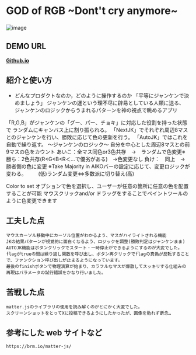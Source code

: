 # GOD of RGB \~Dont't cry anymore\~
![image](https://github.com/udonDaisuke/JK_APP_submitted/assets/148114452/3903e309-3c7e-4451-860a-6c6a1615b3b8)
　
## DEMO URL

  [**Github.io**](https://udondaisuke.github.io/JK_APP_submitted/)

## 紹介と使い方

  - どんなプロダクトなのか，どのように操作するのか
  「平等にジャンケンで決めましょう」
  ジャンケンの運という理不尽に辟易としている人類に送る、
  ジャンケンのロジックからうまれるパターンを神の視点で眺めるアプリ

  「R,G,B」がジャンケンの「グー、パー、チョキ」に対応した役割を持った状態で
   ランダムにキャンバス上に割り振られる。
   「NextJK」でそれぞれ周辺8マスとのジャンケンを行い、勝敗に応じて色の更新を行う。
   「AutoJK」ではこれを自動で繰り返す。
   ～ジャンケンのロジック～
   自分を中心とした周辺8マスとの前9マスの色をカウント
   あいこ：全マス同色or3色共存　→　ランダムで色変更※
   勝ち：2色共存(R<G<B<R＜…で優劣がある)　→色変更なし
   負け：　同上　→　勝者側の色に変更
   ※Take Majority in AIKOバーの設定に応じて、変更ロジックが変わる。
   　　(低)ランダム変更⇔多数派に切り替え(高)

   Color to set オプションで色を選択し、ユーザーが任意の箇所に任意の色を配置することが可能
   マウスクリックand/or ドラッグをすることでペイントツールのように色変更できます



## 工夫した点

    マウスカーソル移動中にカーソル位置がわかるよう、マスがハイライトされる機能
    JKの結果パターンが視覚的に面白くなるよう、ロジックを調整(勝敗判定はジャンケンまま)
    AUTOJK機能はボタンクリックでスタート・一時停止ができるようにするのが大変でした。
    flagがtrueの間は繰り返し関数を呼び出し、ボタン再クリックでflagの真偽が反転することで、ファンクション呼び出しが止まるようになっています。
    最後のfinishボタンで物理演算が始まり、カラフルなマスが爆散してスッキリする仕組みの再現はパラメータの試行錯誤をかなり行いました。

## 苦戦した点

    matter.jsのライブラリの使用を読み解くのがとにかく大変でした。
    スクリーンショットをとってXに投稿できるようにしたかったが、画像を貼れず断念…

## 参考にした web サイトなど
    https://brm.io/matter-js/
